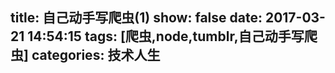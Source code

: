 title: 自己动手写爬虫(1)
show: false
date: 2017-03-21 14:54:15
tags: [爬虫,node,tumblr,自己动手写爬虫]
categories: 技术人生
---
